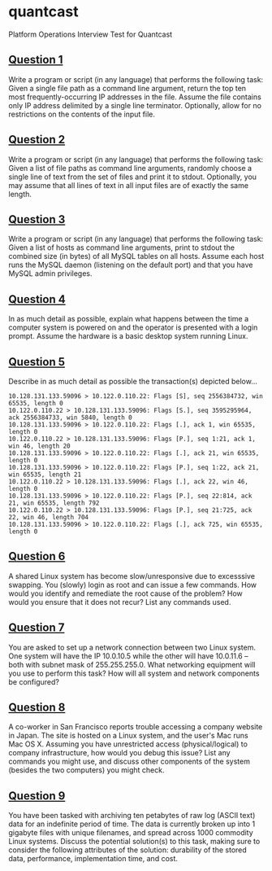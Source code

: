 # quantcast
Platform Operations Interview Test for Quantcast

## [Question 1](../master/q1)
Write a program or script (in any language) that performs the following task: Given a single file path as a command line argument, return the top ten most frequently-occurring IP addresses in the file. Assume the file contains only IP address delimited by a single line terminator. Optionally, allow for no restrictions on the contents of the input file.


## [Question 2](../master/q2)
Write a program or script (in any language) that performs the following task: Given a list of file paths as command line arguments, randomly choose a single line of text from the set of files and print it to stdout. Optionally, you may assume that all lines of text in all input files are of exactly the same length.


## [Question 3](../master/q3)
Write a program or script (in any language) that performs the following task: Given a list of hosts as command line arguments, print to stdout the combined size (in bytes) of all MySQL tables on all hosts. Assume each host runs the MySQL daemon (listening on the default port) and that you have MySQL admin privileges.


## [Question 4](../master/q4)
In as much detail as possible, explain what happens between the time a computer system is powered on and the operator is presented with a login prompt. Assume the hardware is a basic desktop system running Linux.


## [Question 5](../master/q5)
Describe in as much detail as possible the transaction(s) depicted below...
```
10.128.131.133.59096 > 10.122.0.110.22: Flags [S], seq 2556384732, win 65535, length 0
10.122.0.110.22 > 10.128.131.133.59096: Flags [S.], seq 3595295964, ack 2556384733, win 5840, length 0
10.128.131.133.59096 > 10.122.0.110.22: Flags [.], ack 1, win 65535, length 0
10.122.0.110.22 > 10.128.131.133.59096: Flags [P.], seq 1:21, ack 1, win 46, length 20
10.128.131.133.59096 > 10.122.0.110.22: Flags [.], ack 21, win 65535, length 0
10.128.131.133.59096 > 10.122.0.110.22: Flags [P.], seq 1:22, ack 21, win 65535, length 21
10.122.0.110.22 > 10.128.131.133.59096: Flags [.], ack 22, win 46, length 0
10.128.131.133.59096 > 10.122.0.110.22: Flags [P.], seq 22:814, ack 21, win 65535, length 792
10.122.0.110.22 > 10.128.131.133.59096: Flags [P.], seq 21:725, ack 22, win 46, length 704
10.128.131.133.59096 > 10.122.0.110.22: Flags [.], ack 725, win 65535, length 0
```


## [Question 6](../master/q6)
A shared Linux system has become slow/unresponsive due to excesssive swapping. You (slowly) login as root and can issue a few commands. How would you identify and remediate the root cause of the problem? How would you ensure that it does not recur? List any commands used.


## [Question 7](../master/q7)
You are asked to set up a network connection between two Linux system. One system will have the IP 10.0.10.5 while the other will have 10.0.11.6 – both with subnet mask of 255.255.255.0. What networking equipment will you use to perform this task? How will all system and network components be configured?


## [Question 8](../master/q8)
A co-worker in San Francisco reports trouble accessing a company website in Japan. The site is hosted on a Linux system, and the user's Mac runs Mac OS X. Assuming you have unrestricted access (physical/logical) to company infrastructure, how would you debug this issue? List any commands you might use, and discuss other components of the system (besides the two computers) you might check.


## [Question 9](../master/q9)
You have been tasked with archiving ten petabytes of raw log (ASCII text) data for an indefinite period of time. The data is currently broken up into 1 gigabyte files with unique filenames, and spread across 1000 commodity Linux systems. Discuss the potential solution(s) to this task, making sure to consider the following attributes of the solution: durability of the stored data, performance, implementation time, and cost.



